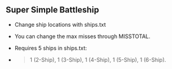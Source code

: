 Super Simple Battleship
-----------------------------
- Change ship locations with ships.txt
- You can change the max misses through MISSTOTAL.

- Requires 5 ships in ships.txt:
- > 1 (2-Ship), 1 (3-Ship), 1 (4-Ship), 1 (5-Ship), 1 (6-Ship).
